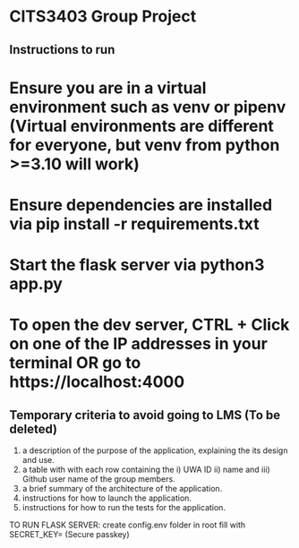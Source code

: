 # CITS3403 Group Project

## Instructions to run

# Ensure you are in a virtual environment such as venv or pipenv (Virtual environments are different for everyone, but venv from python >=3.10 will work)
# Ensure dependencies are installed via pip install -r requirements.txt
# Start the flask server via python3 app.py
# To open the dev server, CTRL + Click on one of the IP addresses in your terminal OR go to https://localhost:4000


## Temporary criteria to avoid going to LMS (To be deleted)

1. a description of the purpose of the application, explaining the its design and use.
2. a  table with with each row containing the i) UWA ID ii) name and iii) Github user name of the group members.
3. a brief summary of the architecture of the application.
4. instructions for how to launch the application.
5. instructions for how to run the tests for the application.


TO RUN FLASK SERVER:
create config.env folder in root
fill with SECRET_KEY=<SECRET> (Secure passkey)
